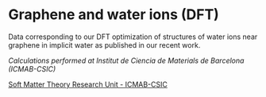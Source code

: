 # Graphene and water ions (DFT)
Data corresponding to our DFT optimization of structures of water ions near graphene in implicit water as published in our recent work.

*Calculations performed at Institut de Ciencia de Materials de Barcelona (ICMAB-CSIC)*

[Soft Matter Theory Research Unit - ICMAB-CSIC](https://icmab.es/ts/softmattertheory)
